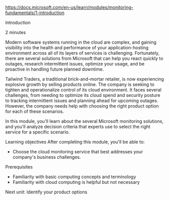 
https://docs.microsoft.com/en-us/learn/modules/monitoring-fundamentals/1-introduction

Introduction

2 minutes

Modern software systems running in the cloud are complex, and gaining visibility into the health and performance of your application-hosting environment across all of its layers of services is challenging. Fortunately, there are several solutions from Microsoft that can help you react quickly to outages, research intermittent issues, optimize your usage, and be proactive in handling future planned downtime.

Tailwind Traders, a traditional brick-and-mortar retailer, is now experiencing explosive growth by selling products online. The company is seeking to tighten and operationalize control of its cloud environment. It faces several challenges, from needing to optimize its cloud spend and security posture to tracking intermittent issues and planning ahead for upcoming outages. 
However, the company needs help with choosing the right product option for each of these scenarios.

In this module, you'll learn about the several Microsoft monitoring solutions, and you'll analyze decision criteria that experts use to select the right service for a specific scenario.

Learning objectives
After completing this module, you'll be able to:
* Choose the cloud monitoring service that best addresses your company's business challenges.


Prerequisites
* Familiarity with basic computing concepts and terminology
* Familiarity with cloud computing is helpful but not necessary

Next unit: Identify your product options
